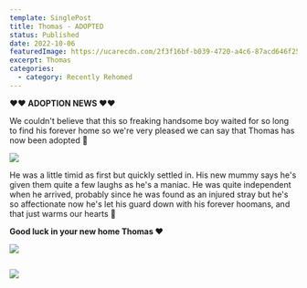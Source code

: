```yaml
---
template: SinglePost
title: Thomas - ADOPTED
status: Published
date: 2022-10-06
featuredImage: https://ucarecdn.com/2f3f16bf-b039-4720-a4c6-87acd646f254/-/crop/766x421/0,115/-/preview/
excerpt: Thomas
categories:
  - category: Recently Rehomed
---
```

**❤️❤️ ADOPTION NEWS ❤️❤️**


We couldn't believe that this so freaking handsome boy waited for so long to find his forever home so we're very pleased we can say that Thomas has now been adopted 🎈 

![](https://ucarecdn.com/eac6e2b0-e490-4102-8ea4-b6dc63a9a7e6/)


He was a little timid as first but quickly settled in. His new mummy says he's given them quite a few laughs as he's a maniac. He was quite independent when he arrived, probably since he was found as an injured stray but he's so affectionate now he's let his guard down with his forever hoomans, and that just warms our hearts 🥰

**Good luck in your new home Thomas ❤️**

![](https://ucarecdn.com/9bc47e3d-1d93-44d4-80d8-f1c846cdc4c9/)

![]()

![](https://ucarecdn.com/e76f4d64-f7aa-45ec-83a8-1bee67388122/)

![]()